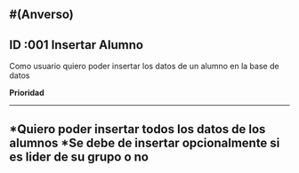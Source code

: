 #(Anverso)
---
**ID** :001  **Insertar Alumno**
---

Como usuario quiero poder insertar los datos de un alumno en la base de datos

**Prioridad** 

---
  *Quiero poder insertar todos los datos de los alumnos
  *Se debe de insertar opcionalmente si es lider de su grupo o no 
---   